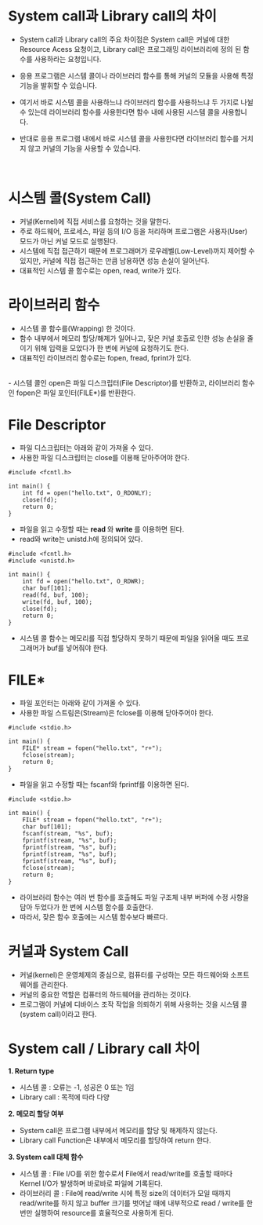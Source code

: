 <h1> System call과 Library call의 차이 </h1>

- System call과 Library call의 주요 차이점은 System call은 커널에 대한 Resource Acess 요청이고, Library call은 프로그래밍 라이브러리에 정의 된 함수를 사용하라는 요청입니다. <br />

- 응용 프로그램은 시스템 콜이나 라이브러리 함수를 통해 커널의 모듈을 사용해 특정 기능을 발휘할 수 있습니다.
- 여기서 바로 시스템 콜을 사용하느냐 라이브러리 함수를 사용하느냐 두 가지로 나뉠 수 있는데 라이브러리 함수를 사용한다면 함수 내에 사용된 시스템 콜을 사용합니다.
- 반대로 응용 프로그램 내에서 바로 시스템 콜을 사용한다면 라이브러리 함수를 거치지 않고 커널의 기능을 사용할 수 있습니다.
<br />

<h1> 시스템 콜(System Call) </h1>

- 커널(Kernel)에 직접 서비스를 요청하는 것을 말한다.
- 주로 하드웨어, 프로세스, 파일 등의 I/O 등을 처리하며 프로그램은 사용자(User) 모드가 아닌 커널 모드로 실행된다.
- 시스템에 직접 접근하기 때문에 프로그래머가 로우레벨(Low-Level)까지 제어할 수 있지만, 커널에 직접 접근하는 만큼 남용하면 성능 손실이 일어난다.
- 대표적인 시스템 콜 함수로는 open, read, write가 있다.

<h1> 라이브러리 함수 </h1>

- 시스템 콜 함수를(Wrapping) 한 것이다.
- 함수 내부에서 메모리 할당/해제가 일어나고, 잦은 커널 호출로 인한 성능 손실을 줄이기 위해 입력을 모았다가 한  번에 커널에 요청하기도 한다.
- 대표적인 라이브러리 함수로는 fopen, fread, fprint가 있다.

<br />
- 시스템 콜인 open은 파일 디스크립터(File Descriptor)를 반환하고, 라이브러리 함수인 fopen은 파일 포인터(FILE*)를 반환한다.

<h1> File Descriptor </h1>

- 파일 디스크립터는 아래와 같이 가져올 수 있다.
- 사용한 파일 디스크립터는 close를 이용해 닫아주어야 한다.

```
#include <fcntl.h>

int main() {
    int fd = open("hello.txt", O_RDONLY);
    close(fd);
    return 0;
}
```

- 파일을 읽고 수정할 때는 <b> read </b> 와 <b> write </b> 를 이용하면 된다.
- read와 write는 unistd.h에 정의되어 있다.

```
#include <fcntl.h>
#include <unistd.h>

int main() {
    int fd = open("hello.txt", O_RDWR);
    char buf[101];
    read(fd, buf, 100);
    write(fd, buf, 100);
    close(fd);
    return 0;
}
```

- 시스템 콜 함수는 메모리를 직접 할당하지 못하기 때문에 파일을 읽어올 때도 프로그래머가 buf를 넣어줘야 한다.

<h1> FILE* </h1>

- 파일 포인터는 아래와 같이 가져올 수 있다.
- 사용한 파일 스트림은(Stream)은 fclose를 이용해 닫아주어야 한다.

```
#include <stdio.h>

int main() {
    FILE* stream = fopen("hello.txt", "r+");
    fclose(stream);
    return 0;
}
```

- 파일을 읽고 수정할 때는 fscanf와 fprintf를 이용하면 된다.

```
#include <stdio.h>

int main() {
    FILE* stream = fopen("hello.txt", "r+");
    char buf[101];
    fscanf(stream, "%s", buf);
    fprintf(stream, "%s", buf);
    fprintf(stream, "%s", buf);
    fprintf(stream, "%s", buf);
    fprintf(stream, "%s", buf);
    fclose(stream);
    return 0;
}
```
- 라이브러리 함수는 여러 번 함수를 호출해도 파일 구조체 내부 버퍼에 수정 사항을 담아 두었다가 한 번에 시스템 함수를 호출한다.
- 따라서, 잦은 함수 호출에는 시스템 함수보다 빠르다.

<h1> 커널과 System Call </h1>

- 커널(kernel)은 운영체제의 중심으로, 컴퓨터를 구성하는 모든 하드웨어와 소프트웨어를 관리한다.
- 커널의 중요한 역할은 컴퓨터의 하드웨어을 관리하는 것이다.
- 프로그램이 커널에 디바이스 조작 작업을 의뢰하기 위해 사용하는 것을 시스템 콜(system call)이라고 한다.

<h1> System call / Library call 차이 </h1>

<b> 1. Return type </b>

- 시스템 콜 : 오류는 -1, 성공은 0 또는 1임
- Library call : 목적에 따라 다양

<b> 2. 메모리 할당 여부 </b>

- System call은 프로그램 내부에서 메모리를 할당 및 해제하지 않는다.
- Library call Function은 내부에서 메모리를 할당하여 return 한다.

<b> 3. System call 대체 함수 </b>

- 시스템 콜 : File I/O를 위한 함수로서 File에서 read/write를 호출할 때마다 Kernel I/O가 발생하며 바로바로 파일에 기록된다.
- 라이브러리 콜 : File에 read/write 시에 특정 size의 데이터가 모일 때까지 read/write를 하지 않고 buffer 크기를 벗어날 때에 내부적으로 read / write를 한 번만 실행하여 resource를 효율적으로 사용하게 된다.
